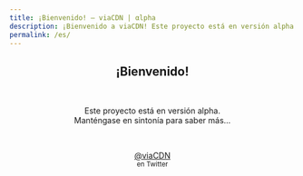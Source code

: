```yaml
---
title: ¡Bienvenido! – viaCDN | αlpha
description: ¡Bienvenido a viaCDN! Este proyecto está en versión alpha. Manténgase en sintonía para saber más...
permalink: /es/
---
```


<center>
<h2>¡Bienvenido!</h2>
<br/>
<p>Este proyecto está en versión alpha. <br/>Manténgase en sintonía para saber más...</p>
<br/>
<p><a href="https://twitter.com/viaCDN" target="_blank">@viaCDN</a> <br/><small>en Twitter</small></p>
<br/>
<br/>
</center>
